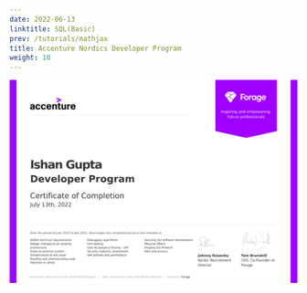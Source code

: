 ```yaml
---
date: 2022-06-13
linktitle: SQL(Basic)
prev: /tutorials/mathjax
title: Accenture Nordics Developer Program
weight: 10
---
```


![Accenture](../bimages/accenture.jpg)
